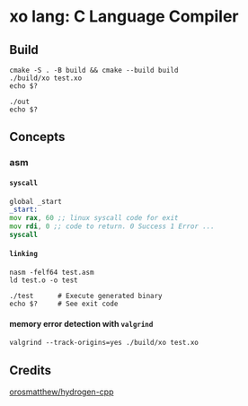 # xo lang: C Language Compiler

## Build

```shell
cmake -S . -B build && cmake --build build
./build/xo test.xo
echo $?

./out
echo $?
```

## Concepts

### asm

#### `syscall`

```asm test.asm
global _start
_start:
mov rax, 60 ;; linux syscall code for exit
mov rdi, 0 ;; code to return. 0 Success 1 Error ...
syscall
```

#### `linking`

```shell
nasm -felf64 test.asm
ld test.o -o test
```

```shell
./test      # Execute generated binary
echo $?     # See exit code
```

#### memory error detection with `valgrind`

```shell
valgrind --track-origins=yes ./build/xo test.xo
```

## Credits

[orosmatthew/hydrogen-cpp](https://github.com/orosmatthew/hydrogen-cpp)
